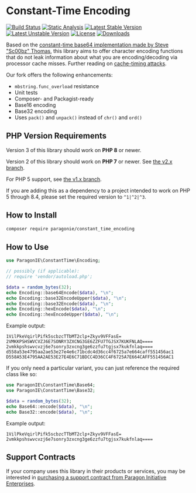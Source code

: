# Constant-Time Encoding

[![Build Status](https://github.com/paragonie/constant_time_encoding/actions/workflows/ci.yml/badge.svg)](https://github.com/paragonie/constant_time_encoding/actions)
[![Static Analysis](https://github.com/paragonie/constant_time_encoding/actions/workflows/psalm.yml/badge.svg)](https://github.com/paragonie/constant_time_encoding/actions)
[![Latest Stable Version](https://poser.pugx.org/paragonie/constant_time_encoding/v/stable)](https://packagist.org/packages/paragonie/constant_time_encoding)
[![Latest Unstable Version](https://poser.pugx.org/paragonie/constant_time_encoding/v/unstable)](https://packagist.org/packages/paragonie/constant_time_encoding)
[![License](https://poser.pugx.org/paragonie/constant_time_encoding/license)](https://packagist.org/packages/paragonie/constant_time_encoding)
[![Downloads](https://img.shields.io/packagist/dt/paragonie/constant_time_encoding.svg)](https://packagist.org/packages/paragonie/constant_time_encoding)

Based on the [constant-time base64 implementation made by Steve "Sc00bz" Thomas](https://github.com/Sc00bz/ConstTimeEncoding),
this library aims to offer character encoding functions that do not leak
information about what you are encoding/decoding via processor cache 
misses. Further reading on [cache-timing attacks](http://blog.ircmaxell.com/2014/11/its-all-about-time.html).

Our fork offers the following enhancements:

* `mbstring.func_overload` resistance
* Unit tests
* Composer- and Packagist-ready
* Base16 encoding
* Base32 encoding
* Uses `pack()` and `unpack()` instead of `chr()` and `ord()`

## PHP Version Requirements

Version 3 of this library should work on **PHP 8** or newer.

Version 2 of this library should work on **PHP 7** or newer. See [the v2.x branch](https://github.com/paragonie/constant_time_encoding/tree/v2.x).

For PHP 5 support, see [the v1.x branch](https://github.com/paragonie/constant_time_encoding/tree/v1.x).

If you are adding this as a dependency to a project intended to work on PHP 5 through 8.4, please set the required version to `^1|^2|^3`.

## How to Install

```sh
composer require paragonie/constant_time_encoding
```

## How to Use

```php
use ParagonIE\ConstantTime\Encoding;

// possibly (if applicable): 
// require 'vendor/autoload.php';

$data = random_bytes(32);
echo Encoding::base64Encode($data), "\n";
echo Encoding::base32EncodeUpper($data), "\n";
echo Encoding::base32Encode($data), "\n";
echo Encoding::hexEncode($data), "\n";
echo Encoding::hexEncodeUpper($data), "\n";
```

Example output:
 
```
1VilPkeVqirlPifk5scbzcTTbMT2clp+Zkyv9VFFasE=
2VMKKPSHSWVCVZJ6E7SONRY3ZXCNG3GE6ZZFU7TGJSX7KUKFNLAQ====
2vmkkpshswvcvzj6e7sonry3zxcng3ge6zzfu7tgjsx7kukfnlaq====
d558a53e4795aa2ae53e27e4e6c71bcdc4d36cc4f6725a7e664caff551456ac1
D558A53E4795AA2AE53E27E4E6C71BDCC4D36CC4F6725A7E664CAFF551456AC1
```

If you only need a particular variant, you can just reference the 
required class like so:

```php
use ParagonIE\ConstantTime\Base64;
use ParagonIE\ConstantTime\Base32;

$data = random_bytes(32);
echo Base64::encode($data), "\n";
echo Base32::encode($data), "\n";
```

Example output:

```
1VilPkeVqirlPifk5scbzcTTbMT2clp+Zkyv9VFFasE=
2vmkkpshswvcvzj6e7sonry3zxcng3ge6zzfu7tgjsx7kukfnlaq====
```

## Support Contracts

If your company uses this library in their products or services, you may be
interested in [purchasing a support contract from Paragon Initiative Enterprises](https://paragonie.com/enterprise).
